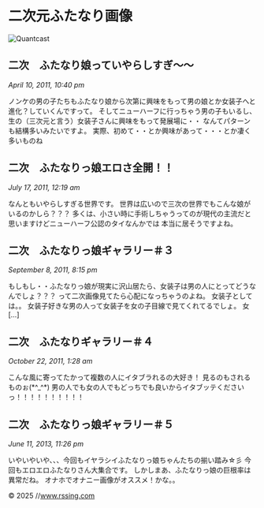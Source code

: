 # 二次元ふたなり画像

![Quantcast](//pixel.quantserve.com/pixel/p-KygWsHah2_7Qa.gif)

## 二次　ふたなり娘っていやらしすぎ～～
*April 10, 2011, 10:40 pm*

ノンケの男の子たちもふたなり娘から次第に興味をもって男の娘とか女装子へと進化？していくんですって。 そしてニューハーフに行っちゃう男の子もいるし、生の（三次元と言う）女装子さんに興味をもって発展場に・・ なんてパターンも結構多いみたいですよ。 実際、初めて・・とか興味があって・・・とか凄く多いものね

## 二次　ふたなりっ娘エロさ全開！！
*July 17, 2011, 12:19 am*

なんともいやらしすぎる世界です。 世界は広いので三次の世界でもこんな娘がいるのかしら？？？ 多くは、小さい時に手術しちゃうってのが現代の主流だと思いますけどニューハーフ公認のタイなんかでは 本当に居そうですよね。

## 二次　ふたなりっ娘ギャラリー＃３
*September 8, 2011, 8:15 pm*

もしもし・・ふたなりっ娘が現実に沢山居たら、女装子は男の人にとってどうなんでしょ？？？ って二次画像見てたら心配になっちゃうのよね。 女装子としては。。 女装子好きな男の人って女装子を女の子目線で見てくれてるでしょ。 女 \[…\]

## 二次　ふたなりギャラリー＃４
*October 22, 2011, 1:28 am*

こんな風に寄ってたかって複数の人にイタブラれるの大好き！ 見るのもされるものぉ(\*^\_^\*) 男の人でも女の人でもどっちでも良いからイタブッテくださいっ！！！！！！！！！！

## 二次　ふたなりっ娘ギャラリー＃５
*June 11, 2013, 11:26 pm*

いやいやいや、、、今回もイヤラシイふたなりっ娘ちゃんたちの揃い踏み☆彡 今回もエロエロふたなりさん大集合です。 しかしまあ、ふたなりっ娘の巨根率は異常だね。 オナホでオナニー画像がオススメ！かな。。

© 2025 //www.rssing.com
<!-- tcd_original_link https://shinhopple73.rssing.com/index.php -->
